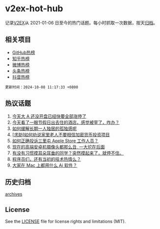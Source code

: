 # v2ex-hot-hub

 记录[V2EX](https://www.v2ex.com/)从 2021-01-06 日至今的热门话题。每小时抓取一次数据，按天[归档](archives)。
 
 ## 相关项目

- [GitHub热榜](https://github.com/lonnyzhang423/github-hot-hub)
- [知乎热榜](https://github.com/lonnyzhang423/zhihu-hot-hub)
- [微博热榜](https://github.com/lonnyzhang423/weibo-hot-hub)
- [头条热榜](https://github.com/lonnyzhang423/toutiao-hot-hub)
- [抖音热榜](https://github.com/lonnyzhang423/douyin-hot-hub)


 `更新时间：2024-10-08 11:17:33 +0800`

## 热议话题

1. [今天大 A 还没开盘已经快要全部涨停了](https://www.v2ex.com/t/1078142)
1. [今天看了一眼节假日出去住的酒店，感觉被宰了，咋办？](https://www.v2ex.com/t/1078161)
1. [如何缓解长期一人独居的孤独感呢](https://www.v2ex.com/t/1078075)
1. [[求助]如何劝说家里老人不要相信加密货币投资项目](https://www.v2ex.com/t/1078052)
1. [如何正确投诉三里屯 Apple Store 工作人员？](https://www.v2ex.com/t/1077997)
1. [现在的高端安卓机摄像头都那么丑, 一大坨在后面](https://www.v2ex.com/t/1078022)
1. [有没有习惯摸耳朵耳垂的同学？突然摸起来了，就停不住。](https://www.v2ex.com/t/1078077)
1. [程序员们，还有当初的技术热情么？](https://www.v2ex.com/t/1078099)
1. [大家在 Mac 上都用什么 Ai 软件？](https://www.v2ex.com/t/1077998)

## 历史归档

[archives](archives)

## License

See the [LICENSE](LICENSE) file for license rights and limitations (MIT).
